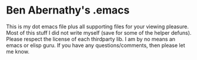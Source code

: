 Ben Abernathy's .emacs
======================

This is my dot emacs file plus all supporting files for your viewing pleasure. Most of this stuff I did not write myself (save for some of the helper defuns). Please respect the license of each thirdparty lib. I am by no means an emacs or elisp guru. If you have any questions/comments, then please let me know.